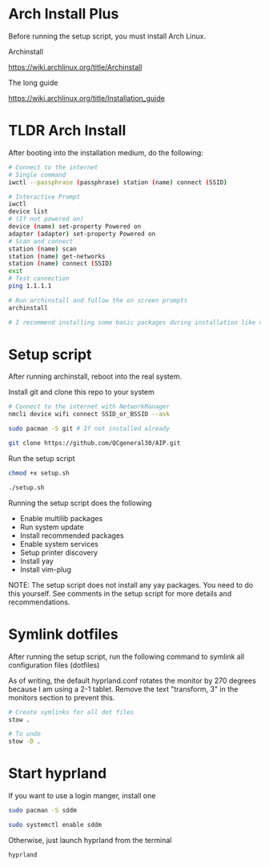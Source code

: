 # Arch Install Plus 
Before running the setup script, you must install Arch Linux.

Archinstall

https://wiki.archlinux.org/title/Archinstall

The long guide

https://wiki.archlinux.org/title/Installation_guide

# TLDR Arch Install

After booting into the installation medium, do the following:
```bash
# Connect to the internet
# Single command
iwctl --passphrase (passphrase) station (name) connect (SSID)

# Interactive Prompt
iwctl
device list
# (If not powered on)
device (name) set-property Powered on
adapter (adapter) set-property Powered on
# Scan and connect
station (name) scan
station (name) get-networks
station (name) connect (SSID)
exit
# Test connection
ping 1.1.1.1

# Run archinstall and follow the on screen prompts
archinstall

# I recommend installing some basic packages during installation like vim, NetworkManager, git, etc.
```

# Setup script
After running archinstall, reboot into the real system. 

Install git and clone this repo to your system
```bash
# Connect to the internet with NetworkManager
nmcli device wifi connect SSID_or_BSSID --ask

sudo pacman -S git # If not installed already

git clone https://github.com/QCgeneral30/AIP.git
```

Run the setup script
```bash
chmod +x setup.sh

./setup.sh
```

Running the setup script does the following
- Enable multilib packages
- Run system update
- Install recommended packages
- Enable system services
- Setup printer discovery 
- Install yay
- Install vim-plug


NOTE: The setup script does not install any yay packages. You need to do this yourself.
See comments in the setup script for more details and recommendations.

# Symlink dotfiles
After running the setup script, run the following command to symlink all configuration files (dotfiles)

As of writing, the default hyprland.conf rotates the monitor by 270 degrees because I am using a 2-1 tablet.
Remove the text "transform, 3" in the monitors section to prevent this.
```bash
# Create symlinks for all dot files
stow .

# To undo
stow -D .
```

# Start hyprland
If you want to use a login manger, install one
``` bash
sudo pacman -S sddm

sudo systemctl enable sddm
```

Otherwise, just launch hyprland from the terminal
```bash
hyprland
```

